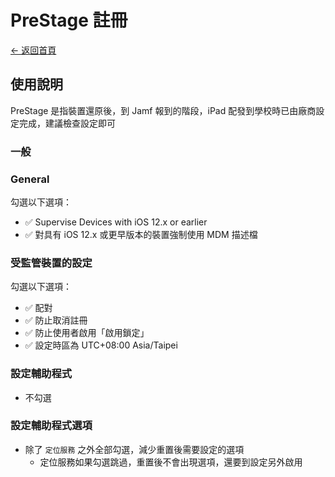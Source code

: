 # PreStage 註冊

[← 返回首頁](../)

## 使用說明

PreStage 是指裝置還原後，到 Jamf 報到的階段，iPad 配發到學校時已由廠商設定完成，建議檢查設定即可

### 一般

### General

勾選以下選項：

* ✅ Supervise Devices with iOS 12.x or earlier
* ✅ 對具有 iOS 12.x 或更早版本的裝置強制使用 MDM 描述檔

### 受監管裝置的設定

勾選以下選項：

* ✅ 配對
* ✅ 防止取消註冊
* ✅ 防止使用者啟用「啟用鎖定」
* ✅ 設定時區為 UTC+08:00 Asia/Taipei

### 設定輔助程式

* 不勾選

### 設定輔助程式選項

* 除了 `定位服務` 之外全部勾選，減少重置後需要設定的選項
  * 定位服務如果勾選跳過，重置後不會出現選項，還要到設定另外啟用
